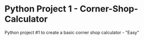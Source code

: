 # Python Project 1 - Corner-Shop-Calculator
Python project #1 to create a basic corner shop calculator - "Easy"
